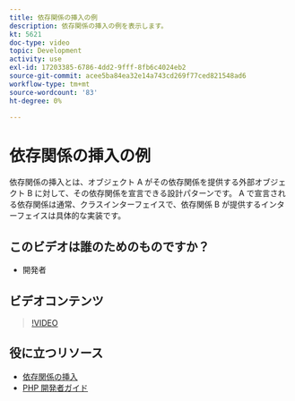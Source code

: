 ```yaml
---
title: 依存関係の挿入の例
description: 依存関係の挿入の例を表示します。
kt: 5621
doc-type: video
topic: Development
activity: use
exl-id: 17203385-6786-4dd2-9fff-8fb6c4024eb2
source-git-commit: acee5ba84ea32e14a743cd269f77ced821548ad6
workflow-type: tm+mt
source-wordcount: '83'
ht-degree: 0%

---
```


# 依存関係の挿入の例

依存関係の挿入とは、オブジェクト A がその依存関係を提供する外部オブジェクト B に対して、その依存関係を宣言できる設計パターンです。 A で宣言される依存関係は通常、クラスインターフェイスで、依存関係 B が提供するインターフェイスは具体的な実装です。

## このビデオは誰のためのものですか？

- 開発者

## ビデオコンテンツ

>[!VIDEO](https://video.tv.adobe.com/v/35799?quality=12&learn=on)

## 役に立つリソース

- [依存関係の挿入](https://devdocs.magento.com/guides/v2.4/extension-dev-guide/depend-inj.html)
- [PHP 開発者ガイド](https://devdocs.magento.com/guides/v2.4/extension-dev-guide/bk-extension-dev-guide.html)
